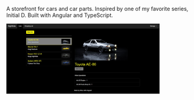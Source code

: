 A storefront for cars and car parts. Inspired by one of my favorite series, Initial D. Built with Angular and TypeScript.

<img src="./screencaps/home.JPG" alt="home" width="80%"/>
